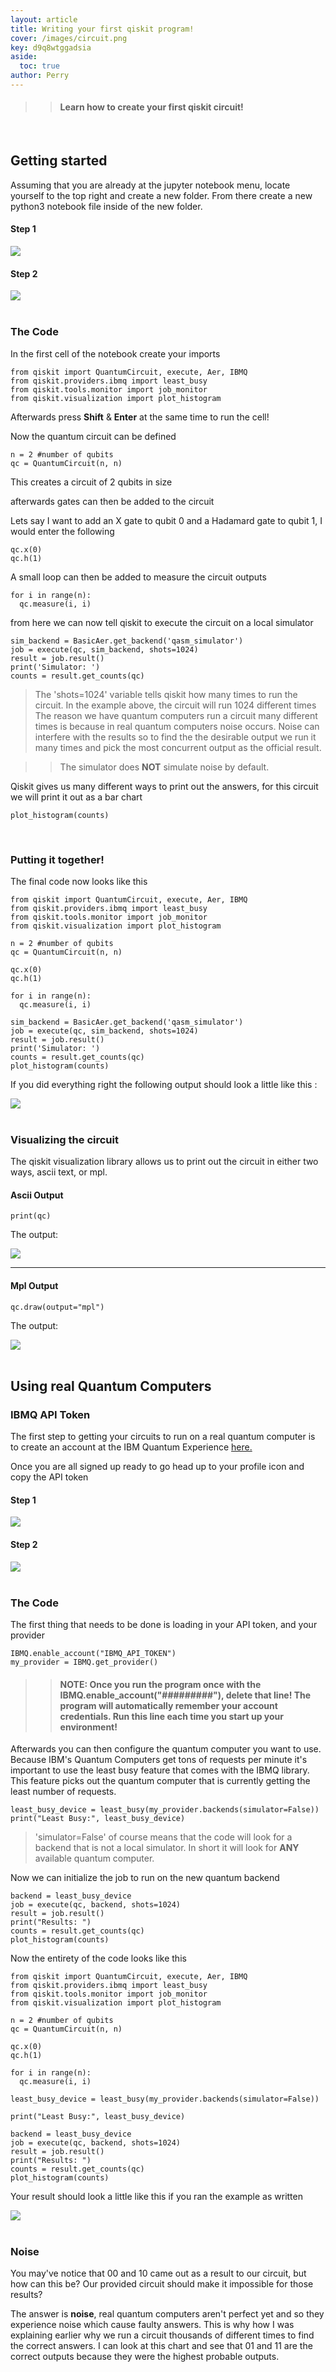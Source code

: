 ```yaml
---
layout: article
title: Writing your first qiskit program! 
cover: /images/circuit.png
key: d9q8wtggadsia
aside:
  toc: true
author: Perry
---
```


>> #### Learn how to create your first qiskit circuit!

<br>

<!--more-->

<!--<script>

  let xmlHttp = new XMLHttpRequest();
  xmlHttp.open('GET', 'https://hitcounter.pythonanywhere.com/count', false);
  xmlHttp.send(null);
  count = xmlHttp.responseText;

</script>

<center>
<div class="card">
  <div class="card__content">
    <p class="warning">
    Views: <Strong>
    <script type="text/javascript">
            document.write(count)
    </script>
    </Strong>
    </p>
  </div>
</div>
</center> -->

## Getting started 

Assuming that you are already at the jupyter notebook menu, locate yourself to the top right and create a new folder.
From there create a new python3 notebook file inside of the new folder.

#### Step 1
<div class="card">
  <div class="card__image">
    <img class="image" src="/images/menu.png"/>
  </div>
</div>

#### Step 2
<div class="card">
  <div class="card__image">
    <img class="image" src="/images/menu2.png"/>
  </div>
</div>

<br>

### The Code

In the first cell of the notebook create your imports 

    from qiskit import QuantumCircuit, execute, Aer, IBMQ
    from qiskit.providers.ibmq import least_busy
    from qiskit.tools.monitor import job_monitor
    from qiskit.visualization import plot_histogram

Afterwards press <strong>Shift</strong> & <strong>Enter</strong> at the same time to run the cell!

Now the quantum circuit can be defined

    n = 2 #number of qubits
    qc = QuantumCircuit(n, n)

This creates a circuit of 2 qubits in size

afterwards gates can then be added to the circuit

Lets say I want to add an X gate to qubit 0 and a Hadamard gate to qubit 1, I would enter the following 

    qc.x(0)
    qc.h(1)

A small loop can then be added to measure the circuit outputs 
 
    for i in range(n):
      qc.measure(i, i)

from here we can now tell qiskit to execute the circuit on a local simulator

    sim_backend = BasicAer.get_backend('qasm_simulator')
    job = execute(qc, sim_backend, shots=1024)
    result = job.result()
    print('Simulator: ')
    counts = result.get_counts(qc) 

> The 'shots=1024' variable tells qiskit how many times to run the circuit. In the example above, the circuit will run 1024 different times
> The reason we have quantum computers run a circuit many different times is because in real quantum computers noise occurs. Noise can interfere with the results so to find the the desirable output we run it many times and pick the most concurrent output as the official result.

>> The simulator does **NOT** simulate noise by default.

Qiskit gives us many different ways to print out the answers, for this circuit we will print it out as a bar chart 

    plot_histogram(counts)

<br>

### Putting it together!

The final code now looks like this 

    from qiskit import QuantumCircuit, execute, Aer, IBMQ
    from qiskit.providers.ibmq import least_busy
    from qiskit.tools.monitor import job_monitor
    from qiskit.visualization import plot_histogram

    n = 2 #number of qubits
    qc = QuantumCircuit(n, n)

    qc.x(0)
    qc.h(1)

    for i in range(n):
      qc.measure(i, i)

    sim_backend = BasicAer.get_backend('qasm_simulator')
    job = execute(qc, sim_backend, shots=1024)
    result = job.result()
    print('Simulator: ')
    counts = result.get_counts(qc) 
    plot_histogram(counts)

If you did everything right the following output should look a little like this :

<div class="card">
  <div class="card__image">
    <img class="image" src="/images/chart.png"/>
  </div>
</div>

<br>

### Visualizing the circuit

The qiskit visualization library allows us to print out the circuit in either two ways, ascii text, or mpl.

#### Ascii Output

    print(qc)

The output:

<div class="card">
  <div class="card__image">
    <img class="image" src="/images/circuit2.png"/>
  </div>
</div>

---

#### Mpl Output

    qc.draw(output="mpl")

The output:

<div class="card">
  <div class="card__image">
    <img class="image" src="/images/circuit3.png"/>
  </div>
</div>
<br>

## Using real Quantum Computers

### IBMQ API Token

The first step to getting your circuits to run on a real quantum computer is to create an account at the IBM Quantum Experience [here.](https://quantum-computing.ibm.com/)

Once you are all signed up ready to go head up to your profile icon and copy the API token 

#### Step 1

<div class="card">
  <div class="card__image">
    <img class="image" src="/images/ibmq.png"/>
  </div>
</div>

#### Step 2

<div class="card">
  <div class="card__image">
    <img class="image" src="/images/ibmq2.png"/>
  </div>
</div>

<br>

### The Code

The first thing that needs to be done is loading in your API token, and your provider

    IBMQ.enable_account("IBMQ_API_TOKEN")
    my_provider = IBMQ.get_provider()

>> #### NOTE: Once you run the program once with the IBMQ.enable_account("#########"), delete that line! The program will automatically remember your account credentials. Run this line each time you start up your environment!

<!--   save_account(IBMQ_API_TOKEN)

>> #### Then after running that once, delete it, and add this line in 

    load_account()

>> This will load in your **SAVED** Account credentials
--> 

Afterwards you can then configure the quantum computer you want to use. Because IBM's Quantum Computers get tons of requests per minute it's important to use the least busy feature that comes with the IBMQ library. This feature picks out the quantum computer that is currently getting the least number of requests.

    least_busy_device = least_busy(my_provider.backends(simulator=False))
    print("Least Busy:", least_busy_device)

> 'simulator=False' of course means that the code will look for a backend that is not a local simulator. In short it will look for **ANY** available quantum computer.

Now we can initialize the job to run on the new quantum backend

    backend = least_busy_device
    job = execute(qc, backend, shots=1024)
    result = job.result()
    print("Results: ")
    counts = result.get_counts(qc)
    plot_histogram(counts)

Now the entirety of the code looks like this 

    from qiskit import QuantumCircuit, execute, Aer, IBMQ
    from qiskit.providers.ibmq import least_busy
    from qiskit.tools.monitor import job_monitor
    from qiskit.visualization import plot_histogram

    n = 2 #number of qubits
    qc = QuantumCircuit(n, n)

    qc.x(0)
    qc.h(1)

    for i in range(n):
      qc.measure(i, i)

    least_busy_device = least_busy(my_provider.backends(simulator=False))

    print("Least Busy:", least_busy_device)

    backend = least_busy_device
    job = execute(qc, backend, shots=1024)
    result = job.result()
    print("Results: ")
    counts = result.get_counts(qc) 
    plot_histogram(counts)

Your result should look a little like this if you ran the example as written 

<div class="card">
  <div class="card__image">
    <img class="image" src="/images/noise.png"/>
  </div>
</div>

<br>

### Noise

You may've notice that 00 and 10 came out as a result to our circuit, but how can this be? Our provided circuit should make it impossible for those results?

The answer is **noise**, real quantum computers aren't perfect yet and so they experience noise which cause faulty answers. This is why how I was explaining earlier why we run a circuit thousands of different times to find the correct answers. I can look at this chart and see that 01 and 11 are the correct outputs because they were the highest probable outputs. 


<!-- backend = least_busy_device
job = execute(qc, backend, shots=1024)
result = job.result()
print('Simulator: ')
counts = result.get_counts(qc) 
plot_histogram(counts) -->

<!--example.pynb file-->
